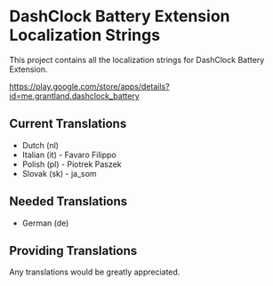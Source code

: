 # DashClock Battery Extension Localization Strings

This project contains all the localization strings for DashClock Battery Extension.

https://play.google.com/store/apps/details?id=me.grantland.dashclock_battery


## Current Translations

* Dutch (nl)
* Italian (it) - Favaro Filippo
* Polish (pl) - Piotrek Paszek
* Slovak (sk) - ja_som


## Needed Translations

* German (de)


## Providing Translations

Any translations would be greatly appreciated.
